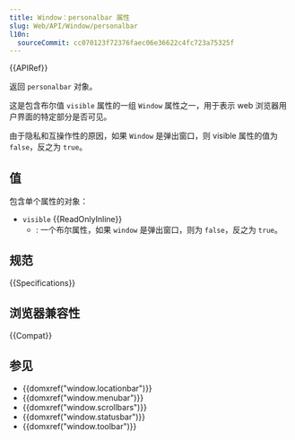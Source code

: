 ```yaml
---
title: Window：personalbar 属性
slug: Web/API/Window/personalbar
l10n:
  sourceCommit: cc070123f72376faec06e36622c4fc723a75325f
---
```


{{APIRef}}

返回 `personalbar` 对象。

这是包含布尔值 `visible` 属性的一组 `Window` 属性之一，用于表示 web 浏览器用户界面的特定部分是否可见。

由于隐私和互操作性的原因，如果 `Window` 是弹出窗口，则 visible 属性的值为 `false`，反之为 `true`。

## 值

包含单个属性的对象：

- `visible` {{ReadOnlyInline}}
  - : 一个布尔属性，如果 `window` 是弹出窗口，则为 `false`，反之为 `true`。

## 规范

{{Specifications}}

## 浏览器兼容性

{{Compat}}

## 参见

- {{domxref("window.locationbar")}}
- {{domxref("window.menubar")}}
- {{domxref("window.scrollbars")}}
- {{domxref("window.statusbar")}}
- {{domxref("window.toolbar")}}
